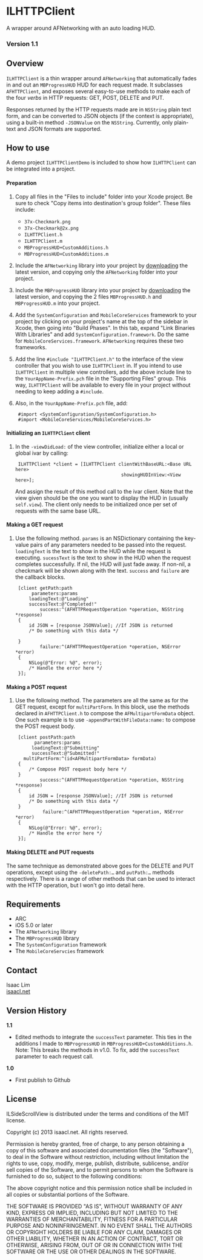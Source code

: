 ILHTTPClient
============

A wrapper around AFNetworking with an auto loading HUD.

### Version 1.1

Overview
--------
`ILHTTPClient` is a thin wrapper around `AFNetworking` that automatically fades in and out an `MBProgressHUD` HUD for each request made. It subclasses `AFHTTPClient`, and exposes several easy-to-use methods to make each of the four *verbs* in HTTP requests: GET, POST, DELETE and PUT.

Responses returned by the HTTP requests made are in `NSString` plain text form, and can be converted to JSON objects (if the context is appropriate), using a built-in method `-JSONValue` on the `NSString`. Currently, only plain-text and JSON formats are supported.

How to use
----------
A demo project `ILHTTPClientDemo` is included to show how `ILHTTPClient` can be integrated into a project.

#### Preparation
1. Copy all files in the "Files to include" folder into your Xcode project. Be sure to check "Copy items into destination's group folder". These files include:
    - `37x-Checkmark.png`
    - `37x-Checkmark@2x.png`
    - `ILHTTPClient.h`
    - `ILHTTPClient.m`
    - `MBProgressHUD+CustomAdditions.h`
    - `MBProgressHUD+CustomAdditions.m`
2. Include the `AFNetworking` library into your project by [downloading](https://github.com/AFNetworking/AFNetworking) the latest version, and copying only the `AFNetworking` folder into your project.
3. Include the `MBProgressHUD` library into your project by [downloading](https://github.com/jdg/MBProgressHUD) the latest version, and copying the 2 files `MBProgressHUD.h` and `MBProgressHUD.m` into your project.
4. Add the `SystemConfiguration` and `MobileCoreServices` framework to your project by clicking on your project's name at the top of the sidebar in Xcode, then going into "Build Phases". In this tab, expand "Link Binaries With Libraries" and add `SystemConfiguration.framework`. Do the same for `MobileCoreServices.framework`. `AFNetworking` requires these two frameworks.
5. Add the line `#include "ILHTTPClient.h"` to the interface of the view controller that you wish to use `ILHTTPClient` in. If you intend to use `ILHTTPClient` in multiple view controllers,  add the above include line to the `YourAppName-Prefix.pch` file in the "Supporting Files" group. This way, `ILHTTPClient` will be available to every file in your project without needing to keep adding a `#include`.
6. Also, in the `YourAppName-Prefix.pch` file, add:

        #import <SystemConfiguration/SystemConfiguration.h>
        #import <MobileCoreServices/MobileCoreServices.h>
        
#### Initializing an `ILHTTPClient` client
1. In the `-viewDidLoad:` of the view controller, initialize either a local or global ivar by calling:

        ILHTTPClient *client = [ILHTTPClient clientWithBaseURL:<Base URL here>
                                              showingHUDInView:<View here>];
                       
   And assign the result of this method call to the ivar client. Note that the view given should be the one you want to display the HUD in (usually `self.view`). The client only needs to be initialized once per set of requests with the same base URL.

#### Making a GET request
1. Use the following method. `params` is an NSDictionary containing the key-value pairs of any parameters needed to be passed into the request. `loadingText` is the text to show in the HUD while the request is executing. `sucessText` is the text to show in the HUD when the request completes successfully. If nil, the HUD will just fade away. If non-nil, a checkmark will be shown along with the text. `success` and `failure` are the callback blocks.

        [client getPath:path
             parameters:params
            loadingText:@"Loading"
            successText:@"Completed!"
                success:^(AFHTTPRequestOperation *operation, NSString *response)
        {
            id JSON = [response JSONValue]; //If JSON is returned
            /* Do something with this data */

        }
                failure:^(AFHTTPRequestOperation *operation, NSError *error)
        {
            NSLog(@"Error: %@", error);
            /* Handle the error here */
        }];

#### Making a POST request
1. Use the following method. The parameters are all the same as for the GET request, except for `multiPartForm`. In this block, use the methods declared in `AFHTTPClient.h` to compose the `AFMultipartFormData` object. One such example is to use `-appendPartWithFileData:name:` to compose the POST request body.

        [client postPath:path
              parameters:params
             loadingText:@"Submitting" 
             successText:@"Submitted!"
          multiPartForm:^(id<AFMultipartFormData> formData)
        {
            /* Compose POST request body here */     
        }
                success:^(AFHTTPRequestOperation *operation, NSString *response)
        {
            id JSON = [response JSONValue]; //If JSON is returned
            /* Do something with this data */   
        }
                 failure:^(AFHTTPRequestOperation *operation, NSError *error)
        {
            NSLog(@"Error: %@", error);
            /* Handle the error here */   
        }];

#### Making DELETE and PUT requests
The same technique as demonstrated above goes for the DELETE and PUT operations, except using the `-deletePath:…` and `putPath:…` methods respectively. There is a range of other methods that can be used to interact with the HTTP operation, but I won't go into detail here.

Requirements
------------
- ARC
- iOS 5.0 or later
- The `AFNetworking` library
- The `MBProgressHUD` library
- The `SystemConfiguration` framework
- The `MobileCoreServcies` framework

Contact
-------
Isaac Lim  
[isaacl.net](http://isaacl.net)

Version History
---------------
**1.1**
- Edited methods to integrate the `successText` parameter. This ties in the additions I made to `MBProgressHUD` in `MBProgressHUD+CustomAdditions.h`. Note: This breaks the methods in v1.0. To fix, add the `successText` parameter to each request call.

**1.0**
- First publish to Github

License
-------
 ILSideScrollView is distributed under the terms and conditions of the MIT license.

 Copyright (c) 2013 isaacl.net. All rights reserved.

 Permission is hereby granted, free of charge, to any person obtaining a copy
 of this software and associated documentation files (the "Software"), to deal
 in the Software without restriction, including without limitation the rights
 to use, copy, modify, merge, publish, distribute, sublicense, and/or sell
 copies of the Software, and to permit persons to whom the Software is
 furnished to do so, subject to the following conditions:

 The above copyright notice and this permission notice shall be included in
 all copies or substantial portions of the Software.

 THE SOFTWARE IS PROVIDED "AS IS", WITHOUT WARRANTY OF ANY KIND, EXPRESS OR
 IMPLIED, INCLUDING BUT NOT LIMITED TO THE WARRANTIES OF MERCHANTABILITY,
 FITNESS FOR A PARTICULAR PURPOSE AND NONINFRINGEMENT. IN NO EVENT SHALL THE
 AUTHORS OR COPYRIGHT HOLDERS BE LIABLE FOR ANY CLAIM, DAMAGES OR OTHER
 LIABILITY, WHETHER IN AN ACTION OF CONTRACT, TORT OR OTHERWISE, ARISING FROM,
 OUT OF OR IN CONNECTION WITH THE SOFTWARE OR THE USE OR OTHER DEALINGS IN
 THE SOFTWARE.

